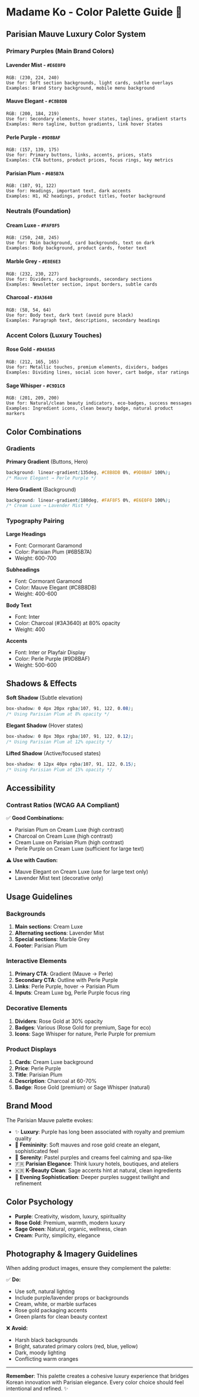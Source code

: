 # Madame Ko - Color Palette Guide 🎨

## Parisian Mauve Luxury Color System

### Primary Purples (Main Brand Colors)

#### Lavender Mist - `#E6E0F0`
```
RGB: (230, 224, 240)
Use for: Soft section backgrounds, light cards, subtle overlays
Examples: Brand Story background, mobile menu background
```

#### Mauve Elegant - `#C8B8DB`
```
RGB: (200, 184, 219)
Use for: Secondary elements, hover states, taglines, gradient starts
Examples: Hero tagline, button gradients, link hover states
```

#### Perle Purple - `#9D8BAF`
```
RGB: (157, 139, 175)
Use for: Primary buttons, links, accents, prices, stats
Examples: CTA buttons, product prices, focus rings, key metrics
```

#### Parisian Plum - `#6B5B7A`
```
RGB: (107, 91, 122)
Use for: Headings, important text, dark accents
Examples: H1, H2 headings, product titles, footer background
```

### Neutrals (Foundation)

#### Cream Luxe - `#FAF8F5`
```
RGB: (250, 248, 245)
Use for: Main background, card backgrounds, text on dark
Examples: Body background, product cards, footer text
```

#### Marble Grey - `#E8E6E3`
```
RGB: (232, 230, 227)
Use for: Dividers, card backgrounds, secondary sections
Examples: Newsletter section, input borders, subtle cards
```

#### Charcoal - `#3A3640`
```
RGB: (58, 54, 64)
Use for: Body text, dark text (avoid pure black)
Examples: Paragraph text, descriptions, secondary headings
```

### Accent Colors (Luxury Touches)

#### Rose Gold - `#D4A5A5`
```
RGB: (212, 165, 165)
Use for: Metallic touches, premium elements, dividers, badges
Examples: Dividing lines, social icon hover, cart badge, star ratings
```

#### Sage Whisper - `#C9D1C8`
```
RGB: (201, 209, 200)
Use for: Natural/clean beauty indicators, eco-badges, success messages
Examples: Ingredient icons, clean beauty badge, natural product markers
```

## Color Combinations

### Gradients

**Primary Gradient** (Buttons, Hero)
```css
background: linear-gradient(135deg, #C8B8DB 0%, #9D8BAF 100%);
/* Mauve Elegant → Perle Purple */
```

**Hero Gradient** (Background)
```css
background: linear-gradient(180deg, #FAF8F5 0%, #E6E0F0 100%);
/* Cream Luxe → Lavender Mist */
```

### Typography Pairing

**Large Headings**
- Font: Cormorant Garamond
- Color: Parisian Plum (#6B5B7A)
- Weight: 600-700

**Subheadings**
- Font: Cormorant Garamond
- Color: Mauve Elegant (#C8B8DB)
- Weight: 400-600

**Body Text**
- Font: Inter
- Color: Charcoal (#3A3640) at 80% opacity
- Weight: 400

**Accents**
- Font: Inter or Playfair Display
- Color: Perle Purple (#9D8BAF)
- Weight: 500-600

## Shadows & Effects

**Soft Shadow** (Subtle elevation)
```css
box-shadow: 0 4px 20px rgba(107, 91, 122, 0.08);
/* Using Parisian Plum at 8% opacity */
```

**Elegant Shadow** (Hover states)
```css
box-shadow: 0 8px 30px rgba(107, 91, 122, 0.12);
/* Using Parisian Plum at 12% opacity */
```

**Lifted Shadow** (Active/focused states)
```css
box-shadow: 0 12px 40px rgba(107, 91, 122, 0.15);
/* Using Parisian Plum at 15% opacity */
```

## Accessibility

### Contrast Ratios (WCAG AA Compliant)

✅ **Good Combinations:**
- Parisian Plum on Cream Luxe (high contrast)
- Charcoal on Cream Luxe (high contrast)
- Cream Luxe on Parisian Plum (high contrast)
- Perle Purple on Cream Luxe (sufficient for large text)

⚠️ **Use with Caution:**
- Mauve Elegant on Cream Luxe (use for large text only)
- Lavender Mist text (decorative only)

## Usage Guidelines

### Backgrounds
1. **Main sections**: Cream Luxe
2. **Alternating sections**: Lavender Mist
3. **Special sections**: Marble Grey
4. **Footer**: Parisian Plum

### Interactive Elements
1. **Primary CTA**: Gradient (Mauve → Perle)
2. **Secondary CTA**: Outline with Perle Purple
3. **Links**: Perle Purple, hover → Parisian Plum
4. **Inputs**: Cream Luxe bg, Perle Purple focus ring

### Decorative Elements
1. **Dividers**: Rose Gold at 30% opacity
2. **Badges**: Various (Rose Gold for premium, Sage for eco)
3. **Icons**: Sage Whisper for nature, Perle Purple for premium

### Product Displays
1. **Cards**: Cream Luxe background
2. **Price**: Perle Purple
3. **Title**: Parisian Plum
4. **Description**: Charcoal at 60-70%
5. **Badge**: Rose Gold (premium) or Sage Whisper (natural)

## Brand Mood

The Parisian Mauve palette evokes:
- ✨ **Luxury**: Purple has long been associated with royalty and premium quality
- 🌸 **Femininity**: Soft mauves and rose gold create an elegant, sophisticated feel
- 🧘 **Serenity**: Pastel purples and creams feel calming and spa-like
- 🇫🇷 **Parisian Elegance**: Think luxury hotels, boutiques, and ateliers
- 🇰🇷 **K-Beauty Clean**: Sage accents hint at natural, clean ingredients
- 🌙 **Evening Sophistication**: Deeper purples suggest twilight and refinement

## Color Psychology

- **Purple**: Creativity, wisdom, luxury, spirituality
- **Rose Gold**: Premium, warmth, modern luxury
- **Sage Green**: Natural, organic, wellness, clean
- **Cream**: Purity, simplicity, elegance

## Photography & Imagery Guidelines

When adding product images, ensure they complement the palette:

✅ **Do:**
- Use soft, natural lighting
- Include purple/lavender props or backgrounds
- Cream, white, or marble surfaces
- Rose gold packaging accents
- Green plants for clean beauty context

❌ **Avoid:**
- Harsh black backgrounds
- Bright, saturated primary colors (red, blue, yellow)
- Dark, moody lighting
- Conflicting warm oranges

---

**Remember**: This palette creates a cohesive luxury experience that bridges Korean innovation with Parisian elegance. Every color choice should feel intentional and refined. ✨
